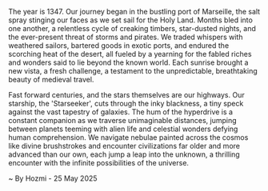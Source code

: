 
The year is 1347.  Our journey began in the bustling port of Marseille, the salt spray stinging our faces as we set sail for the Holy Land.  Months bled into one another, a relentless cycle of creaking timbers, star-dusted nights, and the ever-present threat of storms and pirates.  We traded whispers with weathered sailors, bartered goods in exotic ports, and endured the scorching heat of the desert, all fueled by a yearning for the fabled riches and wonders said to lie beyond the known world.  Each sunrise brought a new vista, a fresh challenge, a testament to the unpredictable, breathtaking beauty of medieval travel.

Fast forward centuries, and the stars themselves are our highways.  Our starship, the 'Starseeker', cuts through the inky blackness, a tiny speck against the vast tapestry of galaxies.  The hum of the hyperdrive is a constant companion as we traverse unimaginable distances, jumping between planets teeming with alien life and celestial wonders defying human comprehension.  We navigate nebulae painted across the cosmos like divine brushstrokes and encounter civilizations far older and more advanced than our own, each jump a leap into the unknown, a thrilling encounter with the infinite possibilities of the universe.

~ By Hozmi - 25 May 2025
